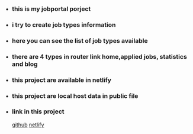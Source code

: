 * ### this is my jobportal porject
* ### i try to create job types information
* ### here you can see the list of job types available
* ### there are 4 types in router link home,applied jobs, statistics and blog
* ### this project are available in netlify
* ### this project are local host data in public file
* ### link in this project
  [github](https://github.com/sohanwebdevctg/job-portal-react-router-project-mile9-imp)
  [netlify](https://65123d0d31a40e175b39ffa8--guileless-churros-b2e014.netlify.app/)